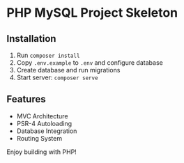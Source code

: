 # PHP MySQL Project Skeleton

## Installation
1. Run `composer install`
2. Copy `.env.example` to `.env` and configure database
3. Create database and run migrations
4. Start server: `composer serve`

## Features
- MVC Architecture
- PSR-4 Autoloading
- Database Integration
- Routing System

Enjoy building with PHP!